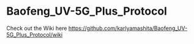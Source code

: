 # Baofeng_UV-5G_Plus_Protocol

Check out the Wiki here
https://github.com/karlyamashita/Baofeng_UV-5G_Plus_Protocol/wiki
